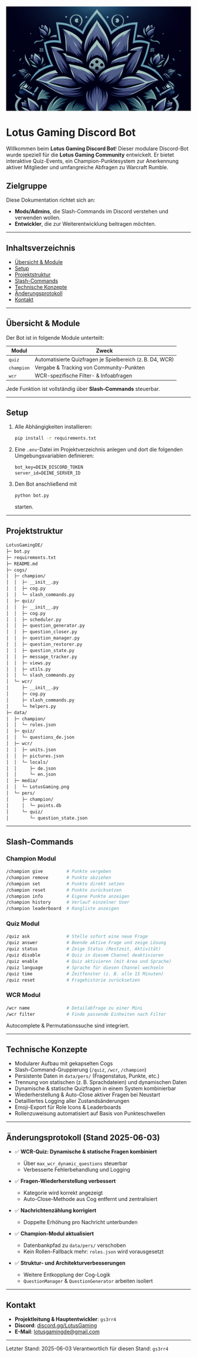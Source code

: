 ![Logo von Lotus Gaming](./data/LotusGamingColorless.png)

# Lotus Gaming Discord Bot

Willkommen beim **Lotus Gaming Discord Bot**!
Dieser modulare Discord-Bot wurde speziell für die **Lotus Gaming Community** entwickelt. Er bietet interaktive Quiz-Events, ein Champion-Punktesystem zur Anerkennung aktiver Mitglieder und umfangreiche Abfragen zu Warcraft Rumble.

## Zielgruppe

Diese Dokumentation richtet sich an:

* **Mods/Admins**, die Slash-Commands im Discord verstehen und verwenden wollen.
* **Entwickler**, die zur Weiterentwicklung beitragen möchten.

---

## Inhaltsverzeichnis

* [Übersicht & Module](#übersicht--module)
* [Setup](#setup)
* [Projektstruktur](#projektstruktur)
* [Slash-Commands](#slash-commands)
* [Technische Konzepte](#technische-konzepte)
* [Änderungsprotokoll](#änderungsprotokoll)
* [Kontakt](#kontakt)

---

## Übersicht & Module

Der Bot ist in folgende Module unterteilt:

| Modul      | Zweck                                                     |
| ---------- | --------------------------------------------------------- |
| `quiz`     | Automatisierte Quizfragen je Spielbereich (z. B. D4, WCR) |
| `champion` | Vergabe & Tracking von Community-Punkten                  |
| `wcr`      | WCR-spezifische Filter- & Infoabfragen                    |

Jede Funktion ist vollständig über **Slash-Commands** steuerbar.

---

## Setup

1. Alle Abhängigkeiten installieren:

   ```bash
   pip install -r requirements.txt
   ```

2. Eine `.env`-Datei im Projektverzeichnis anlegen und dort die folgenden
   Umgebungsvariablen definieren:

   ```env
   bot_key=DEIN_DISCORD_TOKEN
   server_id=DEINE_SERVER_ID
   ```

3. Den Bot anschließend mit

   ```bash
   python bot.py
   ```

   starten.

---

## Projektstruktur

```bash
LotusGamingDE/
├─ bot.py
├─ requirements.txt
├─ README.md
├─ cogs/
│  ├─ champion/
│  │  ├─ __init__.py
│  │  ├─ cog.py
│  │  └─ slash_commands.py
│  ├─ quiz/
│  │  ├─ __init__.py
│  │  ├─ cog.py
│  │  ├─ scheduler.py
│  │  ├─ question_generator.py
│  │  ├─ question_closer.py
│  │  ├─ question_manager.py
│  │  ├─ question_restorer.py
│  │  ├─ question_state.py
│  │  ├─ message_tracker.py
│  │  ├─ views.py
│  │  ├─ utils.py
│  │  └─ slash_commands.py
│  └─ wcr/
│     ├─ __init__.py
│     ├─ cog.py
│     ├─ slash_commands.py
│     └─ helpers.py
├─ data/
│  ├─ champion/
│  │  └─ roles.json
│  ├─ quiz/
│  │  └─ questions_de.json
│  ├─ wcr/
│  │  ├─ units.json
│  │  ├─ pictures.json
│  │  └─ locals/
│  │     ├─ de.json
│  │     └─ en.json
│  ├─ media/
│  │  └─ LotusGaming.png
│  └─ pers/
│     ├─ champion/
│     │  └─ points.db
│     └─ quiz/
│        └─ question_state.json
```

---

## Slash-Commands

### Champion Modul

```bash
/champion give         # Punkte vergeben
/champion remove       # Punkte abziehen
/champion set          # Punkte direkt setzen
/champion reset        # Punkte zurücksetzen
/champion info         # Eigene Punkte anzeigen
/champion history      # Verlauf einzelner User
/champion leaderboard  # Rangliste anzeigen
```

### Quiz Modul

```bash
/quiz ask              # Stelle sofort eine neue Frage
/quiz answer           # Beende aktive Frage und zeige Lösung
/quiz status           # Zeige Status (Restzeit, Aktivität)
/quiz disable          # Quiz in diesem Channel deaktivieren
/quiz enable           # Quiz aktivieren (mit Area und Sprache)
/quiz language         # Sprache für diesen Channel wechseln
/quiz time             # Zeitfenster (z. B. alle 15 Minuten)
/quiz reset            # Fragehistorie zurücksetzen
```

### WCR Modul

```bash
/wcr name              # Detailabfrage zu einer Mini
/wcr filter            # Finde passende Einheiten nach Filter
```

Autocomplete & Permutationssuche sind integriert.

---

## Technische Konzepte

* Modularer Aufbau mit gekapselten Cogs
* Slash-Command-Gruppierung (`/quiz`, `/wcr`, `/champion`)
* Persistente Daten in `data/pers/` (Fragenstatus, Punkte, etc.)
* Trennung von statischen (z. B. Sprachdateien) und dynamischen Daten
* Dynamische & statische Quizfragen in einem System kombinierbar
* Wiederherstellung & Auto-Close aktiver Fragen bei Neustart
* Detailliertes Logging aller Zustandsänderungen
* Emoji-Export für Role Icons & Leaderboards
* Rollenzuweisung automatisiert auf Basis von Punkteschwellen

---

## Änderungsprotokoll (Stand 2025-06-03)

* ✅ **WCR-Quiz: Dynamische & statische Fragen kombiniert**

  * Über `max_wcr_dynamic_questions` steuerbar
  * Verbesserte Fehlerbehandlung und Logging

* ✅ **Fragen-Wiederherstellung verbessert**

  * Kategorie wird korrekt angezeigt
  * Auto-Close-Methode aus Cog entfernt und zentralisiert

* ✅ **Nachrichtenzählung korrigiert**

  * Doppelte Erhöhung pro Nachricht unterbunden

* ✅ **Champion-Modul aktualisiert**

  * Datenbankpfad zu `data/pers/` verschoben
  * Kein Rollen-Fallback mehr: `roles.json` wird vorausgesetzt

* ✅ **Struktur- und Architekturverbesserungen**

  * Weitere Entkopplung der Cog-Logik
  * `QuestionManager` & `QuestionGenerator` arbeiten isoliert

---

## Kontakt

* **Projektleitung & Hauptentwickler**: `gs3rr4`
* **Discord**: [discord.gg/LotusGaming](https://discord.gg/LotusGaming)
* **E-Mail**: [lotusgamingde@gmail.com](mailto:lotusgamingde@gmail.com)

---

Letzter Stand: 2025-06-03
Verantwortlich für diesen Stand: `gs3rr4`

